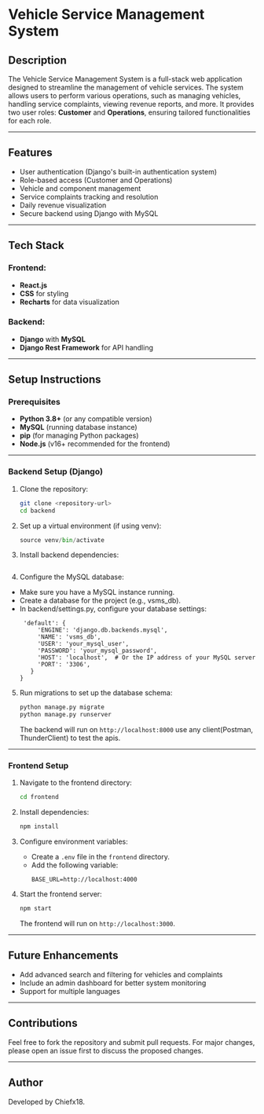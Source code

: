# Vehicle Service Management System

## Description
The Vehicle Service Management System is a full-stack web application designed to streamline the management of vehicle services. The system allows users to perform various operations, such as managing vehicles, handling service complaints, viewing revenue reports, and more. It provides two user roles: **Customer** and **Operations**, ensuring tailored functionalities for each role.

---

## Features
- User authentication (Django's built-in authentication system)
- Role-based access (Customer and Operations)
- Vehicle and component management
- Service complaints tracking and resolution
- Daily revenue visualization
- Secure backend using Django with MySQL

---

## Tech Stack

### Frontend:
- **React.js**
- **CSS** for styling
- **Recharts** for data visualization

### Backend:
- **Django** with **MySQL**
- **Django Rest Framework** for API handling

---

## Setup Instructions

### Prerequisites
- **Python 3.8+** (or any compatible version)
- **MySQL** (running database instance)
- **pip** (for managing Python packages)
- **Node.js** (v16+ recommended for the frontend)

---

### Backend Setup (Django)

1. Clone the repository:
   ```bash
   git clone <repository-url>
   cd backend


2. Set up a virtual environment (if using venv):
   ```python -m venv venv
   source venv/bin/activate 
   ```

3. Install backend dependencies:
     ``` pip install -r requirements.txt
     ```

4. Configure the MySQL database:
 - Make sure you have a MySQL instance running.
 - Create a database for the project (e.g., vsms_db).
 - In backend/settings.py, configure your database settings:
   ```DATABASES = {
    'default': {
        'ENGINE': 'django.db.backends.mysql',
        'NAME': 'vsms_db',
        'USER': 'your_mysql_user',
        'PASSWORD': 'your_mysql_password',
        'HOST': 'localhost',  # Or the IP address of your MySQL server
        'PORT': '3306',
      }
   }
   ```
5. Run migrations to set up the database schema:
   ```python manage.py makemigrations
   python manage.py migrate
   python manage.py runserver
   ```

   The backend will run on `http://localhost:8000` use any client(Postman, ThunderClient) to test the apis.

---

### Frontend Setup
1. Navigate to the frontend directory:
   ```bash
   cd frontend
   ```

2. Install dependencies:
   ```bash
   npm install
   ```

3. Configure environment variables:
   - Create a `.env` file in the `frontend` directory.
   - Add the following variable:
     ```env
     BASE_URL=http://localhost:4000
     ```

4. Start the frontend server:
   ```bash
   npm start
   ```
   The frontend will run on `http://localhost:3000`.

---

## Future Enhancements
- Add advanced search and filtering for vehicles and complaints
- Include an admin dashboard for better system monitoring
- Support for multiple languages

---

## Contributions
Feel free to fork the repository and submit pull requests. For major changes, please open an issue first to discuss the proposed changes.

---

## Author
Developed by Chiefx18.
